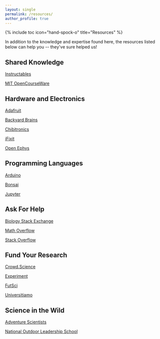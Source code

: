 ```yaml
---
layout: single
permalink: /resources/
author_profile: true
---
```

{% include toc icon="hand-spock-o" title="Resources" %}

In addition to the knowledge and expertise found here, the resources listed below can help you -- they've sure helped us!

## Shared Knowledge

[Instructables](http://www.instructables.com/)

[MIT OpenCourseWare](https://ocw.mit.edu/about/)

## Hardware and Electronics

[Adafruit](https://www.adafruit.com/)

[Backyard Brains](https://backyardbrains.com/)

[Chibitronics](https://chibitronics.com/)

[iFixit](https://www.ifixit.com/)

[Open Ephys](http://www.open-ephys.org/)

## Programming Languages

[Arduino](https://www.arduino.cc/)

[Bonsai](https://bitbucket.org/horizongir/bonsai)

[Jupyter](https://jupyter.org/)

## Ask For Help

[Biology Stack Exchange](https://biology.stackexchange.com/)

[Math Overflow](https://mathoverflow.net/)

[Stack Overflow](https://stackoverflow.com/)

## Fund Your Research

[Crowd.Science](https://crowd.science/)

[Experiment](https://experiment.com/)

[FutSci](https://www.futsci.com/)

[Universitiamo](https://universitiamo.eu/en/project)

## Science in the Wild

[Adventure Scientists](http://www.adventurescience.org/)

[National Outdoor Leadership School](https://www.nols.edu/en/)

